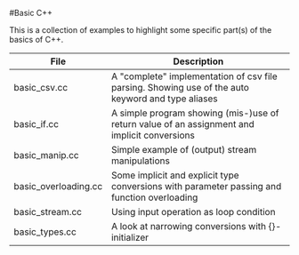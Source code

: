 #Basic C++

This is a collection of examples to highlight some specific part(s) of the basics of C++.

|File|			Description|
|----|---------------------|
|basic_csv.cc	|	A "complete" implementation of csv file parsing. Showing use of the auto keyword and type aliases|
|basic_if.cc	|	A simple program showing (mis-)use of return value of an assignment and implicit conversions|
|basic_manip.cc	|	Simple example of (output) stream manipulations|
|basic_overloading.cc	|Some implicit and explicit type conversions with parameter passing and function overloading|
|basic_stream.cc	|	Using input operation as loop condition|
|basic_types.cc	|	A look at narrowing conversions with {}-initializer|

